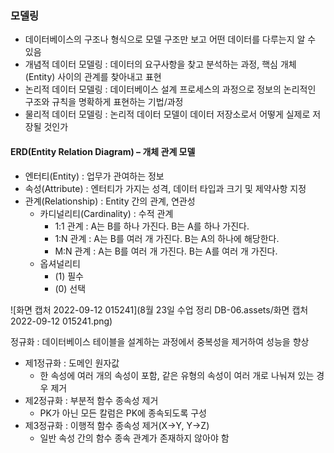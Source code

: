### 모델링

- 데이터베이스의 구조나 형식으로 모델 구조만 보고 어떤 데이터를 다루는지 알 수 있음
- 개념적 데이터 모델링 : 데이터의 요구사항을 찾고 분석하는 과정, 핵심 개체(Entity) 사이의 관계를 찾아내고 표현
- 논리적 데이터 모델링 : 데이터베이스 설계 프로세스의 과정으로 정보의 논리적인 구조와 규칙을 명확하게 표현하는 기법/과정
- 물리적 데이터 모델링 : 논리적 데이터 모델이 데이터 저장소로서 어떻게 실제로 저장될 것인가



#### ERD(Entity Relation Diagram) – 개체 관계 모델

- 엔터티(Entity) : 업무가 관여하는 정보
- 속성(Attribute) : 엔터티가 가지는 성격, 데이터 타입과 크기 및 제약사항 지정
- 관계(Relationship) : Entity 간의 관계, 연관성
  - 카디널리티(Cardinality) : 수적 관계
    - 1:1 관계 : A는 B를 하나 가진다. B는 A를 하나 가진다.
    - 1:N 관계 : A는 B를 여러 개 가진다. B는 A의 하나에 해당한다. 
    - M:N 관계 : A는 B를 여러 개 가진다. B는 A를 여러 개 가진다.
  - 옵셔널리티
    - (1) 필수
    - (0) 선택

![화면 캡처 2022-09-12 015241](8월 23일 수업 정리 DB-06.assets/화면 캡처 2022-09-12 015241.png)

정규화 : 데이터베이스 테이블을 설계하는 과정에서 중복성을 제거하여 성능을 향상

- 제1정규화 : 도메인 원자값
  - 한 속성에 여러 개의 속성이 포함, 같은 유형의 속성이 여러 개로 나눠져 있는 경우 제거
- 제2정규화 : 부분적 함수 종속성 제거
  - PK가 아닌 모든 칼럼은 PK에 종속되도록 구성
- 제3정규화 : 이행적 함수 종속성 제거(X->Y, Y->Z)
  - 일반 속성 간의 함수 종속 관계가 존재하지 않아야 함